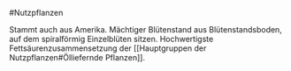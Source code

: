 #Nutzpflanzen 

Stammt auch aus Amerika. Mächtiger Blütenstand aus Blütenstandsboden, auf dem spiralförmig Einzelblüten sitzen. Hochwertigste Fettsäurenzusammensetzung der [[Hauptgruppen der Nutzpflanzen#Ölliefernde Pflanzen]].